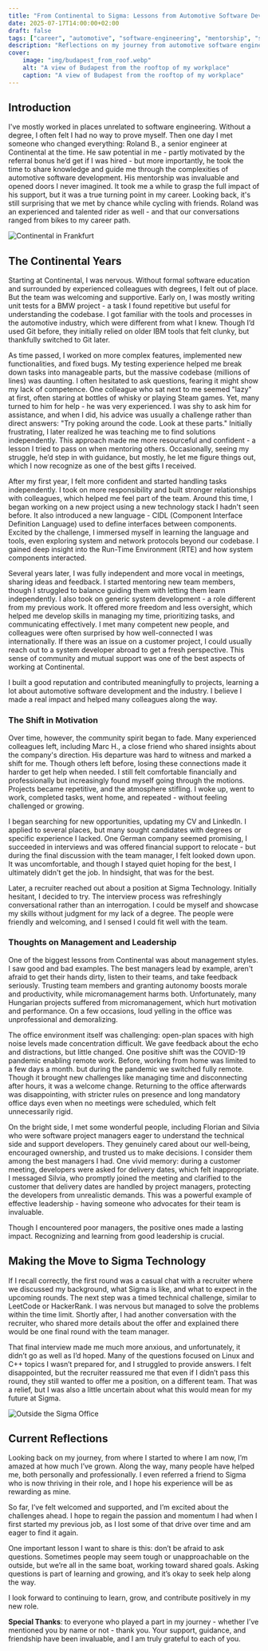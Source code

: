 ```yaml
---
title: "From Continental to Sigma: Lessons from Automotive Software Development"
date: 2025-07-17T14:00:00+02:00
draft: false
tags: ["career", "automotive", "software-engineering", "mentorship", "sigma-technology", "personal-growth", "reflections"]
description: "Reflections on my journey from automotive software engineering to my current role"
cover:
    image: "img/budapest_from_roof.webp"
    alt: "A view of Budapest from the rooftop of my workplace"
    caption: "A view of Budapest from the rooftop of my workplace"
---
```


## Introduction

I've mostly worked in places unrelated to software engineering. Without a degree, I often felt I had no way to prove myself. Then one day I met someone who changed everything: Roland B., a senior engineer at Continental at the time. He saw potential in me - partly motivated by the referral bonus he’d get if I was hired - but more importantly, he took the time to share knowledge and guide me through the complexities of automotive software development. His mentorship was invaluable and opened doors I never imagined. It took me a while to grasp the full impact of his support, but it was a true turning point in my career. Looking back, it's still surprising that we met by chance while cycling with friends. Roland was an experienced and talented rider as well - and that our conversations ranged from bikes to my career path.

![Continental in Frankfurt](/img/continental_frankfurt.webp#center)

## The Continental Years

Starting at Continental, I was nervous. Without formal software education and surrounded by experienced colleagues with degrees, I felt out of place. But the team was welcoming and supportive. Early on, I was mostly writing unit tests for a BMW project - a task I found repetitive but useful for understanding the codebase. I got familiar with the tools and processes in the automotive industry, which were different from what I knew. Though I’d used Git before, they initially relied on older IBM tools that felt clunky, but thankfully switched to Git later.

As time passed, I worked on more complex features, implemented new functionalities, and fixed bugs. My testing experience helped me break down tasks into manageable parts, but the massive codebase (millions of lines) was daunting. I often hesitated to ask questions, fearing it might show my lack of competence. One colleague who sat next to me seemed "lazy" at first, often staring at bottles of whisky or playing Steam games. Yet, many turned to him for help - he was very experienced. I was shy to ask him for assistance, and when I did, his advice was usually a challenge rather than direct answers: "Try poking around the code. Look at these parts." Initially frustrating, I later realized he was teaching me to find solutions independently. This approach made me more resourceful and confident - a lesson I tried to pass on when mentoring others. Occasionally, seeing my struggle, he’d step in with guidance, but mostly, he let me figure things out, which I now recognize as one of the best gifts I received.

After my first year, I felt more confident and started handling tasks independently. I took on more responsibility and built stronger relationships with colleagues, which helped me feel part of the team. Around this time, I began working on a new project using a new technology stack I hadn't seen before. It also introduced a new language - CIDL (Component Interface Definition Language) used to define interfaces between components. Excited by the challenge, I immersed myself in learning the language and tools, even exploring system and network protocols beyond our codebase. I gained deep insight into the Run-Time Environment (RTE) and how system components interacted.

Several years later, I was fully independent and more vocal in meetings, sharing ideas and feedback. I started mentoring new team members, though I struggled to balance guiding them with letting them learn independently. I also took on generic system development - a role different from my previous work. It offered more freedom and less oversight, which helped me develop skills in managing my time, prioritizing tasks, and communicating effectively. I met many competent new people, and colleagues were often surprised by how well-connected I was internationally. If there was an issue on a customer project, I could usually reach out to a system developer abroad to get a fresh perspective. This sense of community and mutual support was one of the best aspects of working at Continental.

I built a good reputation and contributed meaningfully to projects, learning a lot about automotive software development and the industry. I believe I made a real impact and helped many colleagues along the way.

### The Shift in Motivation

Over time, however, the community spirit began to fade. Many experienced colleagues left, including Marc H., a close friend who shared insights about the company's direction. His departure was hard to witness and marked a shift for me. Though others left before, losing these connections made it harder to get help when needed. I still felt comfortable financially and professionally but increasingly found myself going through the motions. Projects became repetitive, and the atmosphere stifling. I woke up, went to work, completed tasks, went home, and repeated - without feeling challenged or growing.

I began searching for new opportunities, updating my CV and LinkedIn. I applied to several places, but many sought candidates with degrees or specific experience I lacked. One German company seemed promising, I succeeded in interviews and was offered financial support to relocate - but during the final discussion with the team manager, I felt looked down upon. It was uncomfortable, and though I stayed quiet hoping for the best, I ultimately didn't get the job. In hindsight, that was for the best.

Later, a recruiter reached out about a position at Sigma Technology. Initially hesitant, I decided to try. The interview process was refreshingly conversational rather than an interrogation. I could be myself and showcase my skills without judgment for my lack of a degree. The people were friendly and welcoming, and I sensed I could fit well with the team.

### Thoughts on Management and Leadership

One of the biggest lessons from Continental was about management styles. I saw good and bad examples. The best managers lead by example, aren't afraid to get their hands dirty, listen to their teams, and take feedback seriously. Trusting team members and granting autonomy boosts morale and productivity, while micromanagement harms both. Unfortunately, many Hungarian projects suffered from micromanagement, which hurt motivation and performance. On a few occasions, loud yelling in the office was unprofessional and demoralizing.

The office environment itself was challenging: open-plan spaces with high noise levels made concentration difficult. We gave feedback about the echo and distractions, but little changed. One positive shift was the COVID-19 pandemic enabling remote work. Before, working from home was limited to a few days a month. but during the pandemic we switched fully remote. Though it brought new challenges like managing time and disconnecting after hours, it was a welcome change. Returning to the office afterwards was disappointing, with stricter rules on presence and long mandatory office days even when no meetings were scheduled, which felt unnecessarily rigid.

On the bright side, I met some wonderful people, including Florian and Silvia who were software project managers eager to understand the technical side and support developers. They genuinely cared about our well-being, encouraged ownership, and trusted us to make decisions. I consider them among the best managers I had. One vivid memory: during a customer meeting, developers were asked for delivery dates, which felt inappropriate. I messaged Silvia, who promptly joined the meeting and clarified to the customer that delivery dates are handled by project managers, protecting the developers from unrealistic demands. This was a powerful example of effective leadership - having someone who advocates for their team is invaluable.

Though I encountered poor managers, the positive ones made a lasting impact. Recognizing and learning from good leadership is crucial.

## Making the Move to Sigma Technology

If I recall correctly, the first round was a casual chat with a recruiter where we discussed my background, what Sigma is like, and what to expect in the upcoming rounds. The next step was a timed technical challenge, similar to LeetCode or HackerRank. I was nervous but managed to solve the problems within the time limit. Shortly after, I had another conversation with the recruiter, who shared more details about the offer and explained there would be one final round with the team manager.

That final interview made me much more anxious, and unfortunately, it didn’t go as well as I’d hoped. Many of the questions focused on Linux and C++ topics I wasn’t prepared for, and I struggled to provide answers. I felt disappointed, but the recruiter reassured me that even if I didn’t pass this round, they still wanted to offer me a position, on a different team. That was a relief, but I was also a little uncertain about what this would mean for my future at Sigma.

![Outside the Sigma Office](/img/sigma_outside.webp#center)

## Current Reflections

Looking back on my journey, from where I started to where I am now, I’m amazed at how much I’ve grown. Along the way, many people have helped me, both personally and professionally. I even referred a friend to Sigma who is now thriving in their role, and I hope his experience will be as rewarding as mine.

So far, I’ve felt welcomed and supported, and I’m excited about the challenges ahead. I hope to regain the passion and momentum I had when I first started my previous job, as I lost some of that drive over time and am eager to find it again.

One important lesson I want to share is this: don’t be afraid to ask questions. Sometimes people may seem tough or unapproachable on the outside, but we’re all in the same boat, working toward shared goals. Asking questions is part of learning and growing, and it’s okay to seek help along the way.

I look forward to continuing to learn, grow, and contribute positively in my new role.

**Special Thanks**: to everyone who played a part in my journey - whether I’ve mentioned you by name or not - thank you. Your support, guidance, and friendship have been invaluable, and I am truly grateful to each of you.
